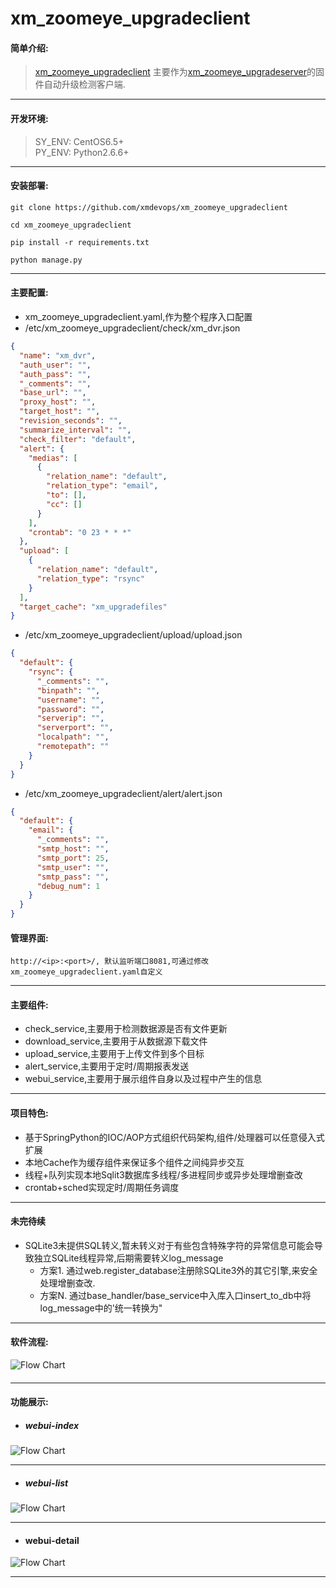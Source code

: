 # xm_zoomeye_upgradeclient
#### 简单介绍:
>[xm_zoomeye_upgradeclient](https://github.com/xmdevops/xm_zoomeye_upgradeclient) 主要作为[xm_zoomeye_upgradeserver]()的固件自动升级检测客户端.

***


#### 开发环境:
> SY_ENV: CentOS6.5+ \
> PY_ENV: Python2.6.6+ 

***

#### 安装部署:
`git clone https://github.com/xmdevops/xm_zoomeye_upgradeclient`

`cd xm_zoomeye_upgradeclient`

`pip install -r requirements.txt`

`python manage.py`

***

#### 主要配置:
* xm_zoomeye_upgradeclient.yaml,作为整个程序入口配置
* /etc/xm_zoomeye_upgradeclient/check/xm_dvr.json
```json
{
  "name": "xm_dvr",
  "auth_user": "",
  "auth_pass": "",
  "_comments": "",
  "base_url": "",
  "proxy_host": "",
  "target_host": "",
  "revision_seconds": "",
  "summarize_interval": "",
  "check_filter": "default",
  "alert": {
    "medias": [
      {
        "relation_name": "default",
        "relation_type": "email",
        "to": [],
        "cc": []
      }
    ],
    "crontab": "0 23 * * *"
  },
  "upload": [
    {
      "relation_name": "default",
      "relation_type": "rsync"
    }
  ],
  "target_cache": "xm_upgradefiles"
}
```
* /etc/xm_zoomeye_upgradeclient/upload/upload.json
```json
{
  "default": {
    "rsync": {
      "_comments": "",
      "binpath": "",
      "username": "",
      "password": "",
      "serverip": "",
      "serverport": "",
      "localpath": "",
      "remotepath": ""
    }
  }
}
```
* /etc/xm_zoomeye_upgradeclient/alert/alert.json
```json
{
  "default": {
    "email": {
      "_comments": "",
      "smtp_host": "",
      "smtp_port": 25,
      "smtp_user": "",
      "smtp_pass": "",
      "debug_num": 1
    }
  }
}
```

#### 管理界面:
`http://<ip>:<port>/, 默认监听端口8081,可通过修改xm_zoomeye_upgradeclient.yaml自定义`

****

#### 主要组件:
* check_service,主要用于检测数据源是否有文件更新
* download_service,主要用于从数据源下载文件
* upload_service,主要用于上传文件到多个目标
* alert_service,主要用于定时/周期报表发送
* webui_service,主要用于展示组件自身以及过程中产生的信息

***

#### 项目特色:
* 基于SpringPython的IOC/AOP方式组织代码架构,组件/处理器可以任意侵入式扩展
* 本地Cache作为缓存组件来保证多个组件之间纯异步交互
* 线程+队列实现本地Sqlit3数据库多线程/多进程同步或异步处理增删查改
* crontab+sched实现定时/周期任务调度

***

#### 未完待续
* SQLite3未提供SQL转义,暂未转义对于有些包含特殊字符的异常信息可能会导致独立SQLite线程异常,后期需要转义log_message
  * 方案1. 通过web.register_database注册除SQLite3外的其它引擎,来安全处理增删查改.
  * 方案N. 通过base_handler/base_service中入库入口insert_to_db中将log_message中的'统一转换为"

***

#### 软件流程:
![Flow Chart](https://raw.githubusercontent.com/xmdevops/xm_zoomeye_upgradeclient/master/docs/design/flow_chart.png)
#### 

***

#### 功能展示:
* ##### webui-index
![Flow Chart](https://raw.githubusercontent.com/xmdevops/xm_zoomeye_upgradeclient/master/docs/design/webui_index.png)

***

* ##### webui-list
![Flow Chart](https://raw.githubusercontent.com/xmdevops/xm_zoomeye_upgradeclient/master/docs/design/web_list.png)

***

* #### webui-detail
![Flow Chart](https://raw.githubusercontent.com/xmdevops/xm_zoomeye_upgradeclient/master/docs/design/web-detail.png)

***